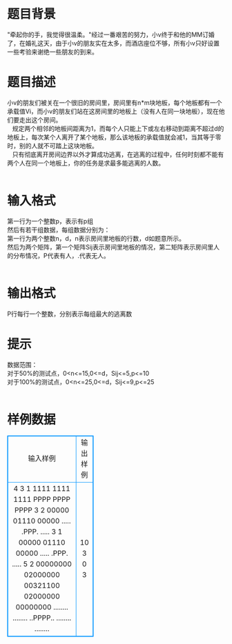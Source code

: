# 

 
 # 题目背景 
"牵起你的手，我觉得很温柔。"经过一番艰苦的努力，小v终于和他的MM订婚了，在婚礼这天，由于小v的朋友实在太多，而酒店座位不够，所有小v只好设置一些考验来谢绝一些朋友的到来。<BR> 

 
 # 题目描述 
小v的朋友们被关在一个很旧的房间里，房间里有n*m块地板，每个地板都有一个承载值Vi，而小v的朋友们站在这房间里的地板上（没有人在同一块地板），现在他们要走出这个房间。<BR>&nbsp;&nbsp;&nbsp;规定两个相邻的地板间距离为1，而每个人只能上下或左右移动到距离不超过d的地板上，每次某个人离开了某个地板，那么该地板的承载值就会减1，当其等于零时，别的人就不可踏上这块地板。<BR>&nbsp;&nbsp;&nbsp;只有彻底离开房间边界以外才算成功逃离，在逃离的过程中，任何时刻都不能有两个人在同一个地板上，你的任务是求最多能逃离的人数。<BR><BR> 

 
 # 输入格式 
第一行为一个整数p，表示有p组<BR>	然后有若干组数据，每组数据分别为：<BR>		第一行为两个整数n，d，n表示房间里地板的行数，d如题意所示。<BR>	然后为两个矩阵，第一个矩阵Sij表示房间里地板的情况，第二矩阵表示房间里人的分布情况，P代表有人，.代表无人。<BR><BR> 

 
 # 输出格式 
P行每行一个整数，分别表示每组最大的逃离数<BR> 

 
 # 提示 
数据范围：<BR>	对于50%的测试点，0&lt;n&lt;=15,0&lt;=d，Sij&lt;=5,p&lt;=10<BR>	对于100%的测试点，0&lt;n&lt;=25,0&lt;=d，Sij&lt;=9,p&lt;=25<BR><BR> 
# 样例数据
<style>
        table,table tr th, table tr td { border:1px solid #0094ff; }
        table { width: 200px; min-height: 25px; line-height: 25px; text-align: center; border-collapse: collapse;}   
    </style>
<table>
	<tr>
		<td>输入样例</td>
		<td>输出样例</td>
	</tr>
<tr><td>4
3 1
1111
1111
1111
PPPP
PPPP
PPPP
3 2
00000
01110
00000
.....
.PPP.
.....
3 1
00000
01110
00000
.....
.PPP.
.....
5 2
00000000
02000000
00321100
02000000
00000000
........
........
..PPPP..
........
........

</td><td>10
3
0
3

</td></tr></table>
